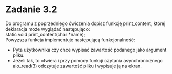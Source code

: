 # Zadanie 3.2
Do programu z poprzedniego ćwiczenia dopisz funkcję print_content, której deklaracja może wyglądać następująco:  
static void print_content(char *name);  
Powyższa funkcja implementuje następującą funkcjonalność:  
- Pyta użytkownika czy chce wypisać zawartość podanego jako argument pliku.
- Jeżeli tak, to otwiera i przy pomocy funkcji czytania asynchronicznego aio_read(3) odczytuje zawartość pliku i wypisuje ją na ekran.

